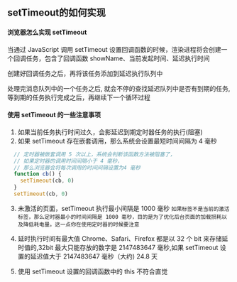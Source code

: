 ## setTimeout的如何实现

#### 浏览器怎么实现 setTimeout

当通过 JavaScript 调用 setTimeout 设置回调函数的时候，渲染进程将会创建一个回调任务，包含了回调函数 showName、当前发起时间、延迟执行时间

创建好回调任务之后，再将该任务添加到延迟执行队列中

处理完消息队列中的一个任务之后, 就会不停的查找延迟队列中是否有到期的任务,等到期的任务执行完成之后，再继续下一个循环过程


#### 使用 setTimeout 的一些注意事项

1. 如果当前任务执行时间过久，会影延迟到期定时器任务的执行(阻塞)
2. 如果 setTimeout 存在嵌套调用，那么系统会设置最短时间间隔为 4 毫秒
```js
  // 定时器被嵌套调用 5 次以上，系统会判断该函数方法被阻塞了，
  // 如果定时器的调用时间间隔小于 4 毫秒，
  // 那么浏览器会将每次调用的时间间隔设置为4 毫秒
  function cb() { 
    setTimeout(cb, 0)
  }
  setTimeout(cb, 0)

```
3. 未激活的页面，setTimeout 执行最小间隔是 1000 毫秒
`如果标签不是当前的激活标签，那么定时器最小的时间间隔是 1000 毫秒，目的是为了优化后台页面的加载损耗以及降低耗电量。这一点你在使用定时器的时候要注意`
4. 延时执行时间有最大值
Chrome、Safari、Firefox 都是以 32 个 bit 来存储延时值的,32bit 最大只能存放的数字是 2147483647 毫秒,如果 setTimeout 设置的延迟值大于 2147483647 毫秒（大约) 24.8 天

5. 使用 setTimeout 设置的回调函数中的 this 不符合直觉

